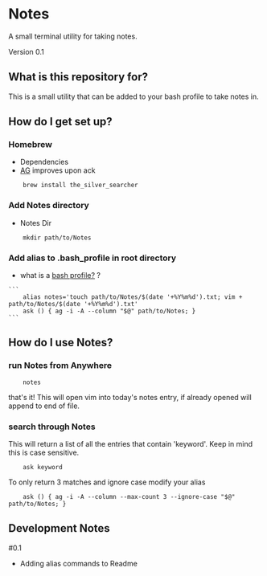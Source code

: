# Notes
A small terminal utility for taking notes.

Version 0.1

## What is this repository for?
This is a small utility that can be
added to your bash profile to take notes in.

## How do I get set up?

### Homebrew
   * Dependencies
   * [AG](https://github.com/ggreer/the_silver_searcher) improves upon ack

   ```
       brew install the_silver_searcher
   ```

### Add Notes directory
   * Notes Dir

   ```
       mkdir path/to/Notes
   ```

### Add alias to .bash_profile in root directory
   * what is a [bash profile?](https://apple.stackexchange.com/questions/99835/how-to-create-bash-profile-and-profile) ?

    ```
        alias notes='touch path/to/Notes/$(date '+%Y%m%d').txt; vim + path/to/Notes/$(date '+%Y%m%d').txt'
        ask () { ag -i -A --column "$@" path/to/Notes; }
    ```

## How do I use Notes?

### run Notes from Anywhere
   ```
       notes
   ```

   that's it!
   This will open vim into today's notes entry, if already opened will append to end of file.

### search through Notes
   This will return a list of all the entries that contain 'keyword'.
   Keep in mind this is case sensitive.

   ```
       ask keyword
   ```
   
   To only return 3 matches and ignore case modify your alias

   ```
       ask () { ag -i -A --column --max-count 3 --ignore-case "$@" path/to/Notes; }
   ```


## Development Notes

#0.1
* Adding alias commands to Readme
